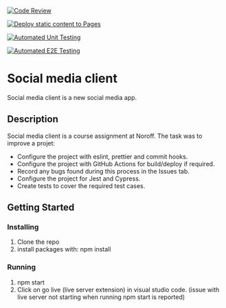 [![Code Review](https://github.com/pkkronborg/social-media-client/actions/workflows/gpt.yml/badge.svg)](https://github.com/pkkronborg/social-media-client/actions/workflows/gpt.yml)

[![Deploy static content to Pages](https://github.com/pkkronborg/social-media-client/actions/workflows/pages.yml/badge.svg)](https://github.com/pkkronborg/social-media-client/actions/workflows/pages.yml)

[![Automated Unit Testing](https://github.com/pkkronborg/social-media-client/actions/workflows/unit-test.yml/badge.svg)](https://github.com/pkkronborg/social-media-client/actions/workflows/unit-test.yml)

[![Automated E2E Testing](https://github.com/pkkronborg/social-media-client/actions/workflows/e2e-test.yml/badge.svg)](https://github.com/pkkronborg/social-media-client/actions/workflows/e2e-test.yml)


# Social media client

Social media client is a new social media app.

## Description
Social media client is a course assignment at Noroff.
The task was to improve a projet:

- Configure the project with eslint, prettier and commit hooks.
- Configure the project with GitHub Actions for build/deploy if required.
- Record any bugs found during this process in the Issues tab.
- Configure the project for Jest and Cypress.
- Create tests to cover the required test cases.

## Getting Started

### Installing

1. Clone the repo
2. install packages with: npm install

### Running
1. npm start
2. Click on go live (live server extension) in visual studio code. (issue with live server not starting when running npm start is reported)